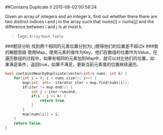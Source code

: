 ##Contains Duplicate II 
2015-08-02 00:58:24

Given an array of integers and an integer k, find out whether there there are two distinct indices i and j in the array such that nums[i] = nums[j] and the difference between i and j is at most k.

>Tags: `Array` `Hash Table`

###题目分析
找到两个相同的元素位置分别为i, j使得他们的位置差不超过k
###我的解题思路
使用Map，使用元素的值作为Key，他们在数组的位置作为Value，在遍历数组的过程中，如果有相同的元素加到Map中，就可以对比他们的位置，如果满足条件，返回true，如果不满足，更新当前元素值的位置继续遍历。

~~~c++
bool containsNearbyDuplicate(vector<int>& nums, int k) {
    for(int i = 0; i < nums.size(); i++) {
        map<int, int>::iterator iter = mup.find(nums[i]);
        if(iter != mup.end()) {
            int j = iter->second;
            if(i - j <= k) {
                return true;
            }
        }
        mup[nums[i]] = i;
    }
    return false;
}
~~~
